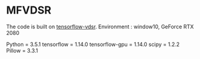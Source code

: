 # MFVDSR

The code is built on [tensorflow-vdsr](https://github.com/Jongchan/tensorflow-vdsr). 
Environment : window10, GeForce RTX 2080

Python = 3.5.1
tensorflow = 1.14.0
tensorflow-gpu = 1.14.0
scipy = 1.2.2
Pillow = 3.3.1

